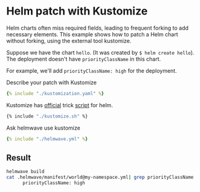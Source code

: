# Helm patch with Kustomize

Helm charts often miss required fields, leading to frequent forking to add necessary elements. This example shows how to patch a Helm chart without forking, using the external tool kustomize.

Suppose we have the chart `hello`. (It was created by `$ helm create hello`). The deployment doesn't have `priorityClassName` in this chart.

For example, we'll add `priorityClassName: high` for the deployment.

Describe your patch with Kustomize

```yaml title="kustomization.yaml"
{% include "./kustomization.yaml" %}
```

Kustomize has [official](https://helm.sh/docs/topics/advanced/#usage) trick [script](https://github.com/thomastaylor312/advanced-helm-demos/tree/master/post-render) for helm.

```bash title="kustomize.sh"
{% include "./kustomize.sh" %}
```

Ask helmwave use kustomize

```yaml title="helmwave.yml"
{% include "./helmwave.yml" %}
```

## Result

```bash
helmwave build
cat .helmwave/manifest/world@my-namespace.yml| grep priorityClassName
      priorityClassName: high
```